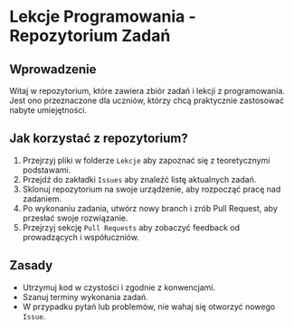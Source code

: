 # Lekcje Programowania - Repozytorium Zadań

## Wprowadzenie
Witaj w repozytorium, które zawiera zbiór zadań i lekcji z programowania. Jest ono przeznaczone dla uczniów, którzy chcą praktycznie zastosować nabyte umiejętności.

## Jak korzystać z repozytorium?
1. Przejrzyj pliki w folderze `Lekcje` aby zapoznać się z teoretycznymi podstawami.
2. Przejdź do zakładki `Issues` aby znaleźć listę aktualnych zadań.
3. Sklonuj repozytorium na swoje urządzenie, aby rozpocząć pracę nad zadaniem.
4. Po wykonaniu zadania, utwórz nowy branch i zrób Pull Request, aby przesłać swoje rozwiązanie.
5. Przejrzyj sekcję `Pull Requests` aby zobaczyć feedback od prowadzących i współuczniów.

## Zasady
- Utrzymuj kod w czystości i zgodnie z konwencjami.
- Szanuj terminy wykonania zadań.
- W przypadku pytań lub problemów, nie wahaj się otworzyć nowego `Issue`.
